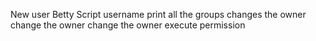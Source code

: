 New user Betty
Script username
print all the groups
changes the owner
change the owner
change the owner
execute permission
